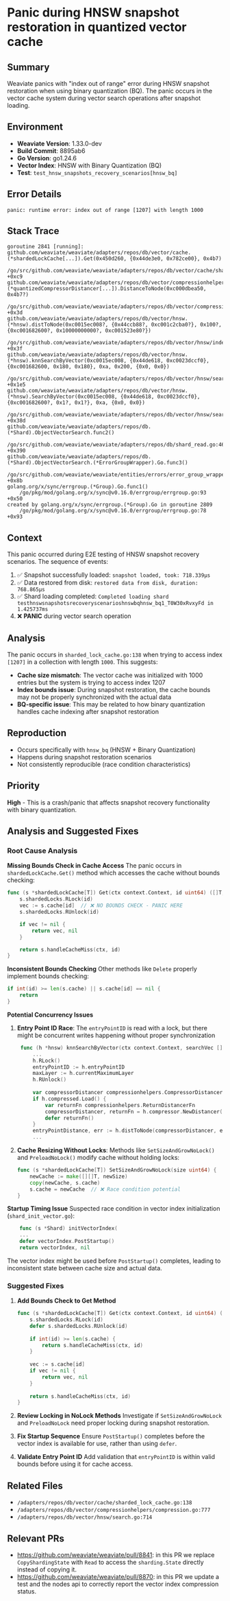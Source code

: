 # Panic during HNSW snapshot restoration in quantized vector cache

## Summary
Weaviate panics with "index out of range" error during HNSW snapshot restoration when using binary quantization (BQ). The panic occurs in the vector cache system during vector search operations after snapshot loading.

## Environment
- **Weaviate Version**: 1.33.0-dev
- **Build Commit**: 8895ab6
- **Go Version**: go1.24.6
- **Vector Index**: HNSW with Binary Quantization (BQ)
- **Test**: `test_hnsw_snapshots_recovery_scenarios[hnsw_bq]`

## Error Details
```
panic: runtime error: index out of range [1207] with length 1000
```

## Stack Trace
```
goroutine 2841 [running]:
github.com/weaviate/weaviate/adapters/repos/db/vector/cache.(*shardedLockCache[...]).Get(0x450d260, {0x44de3e0, 0x782ce00}, 0x4b7)
	/go/src/github.com/weaviate/weaviate/adapters/repos/db/vector/cache/sharded_lock_cache.go:138 +0xc9
github.com/weaviate/weaviate/adapters/repos/db/vector/compressionhelpers.(*quantizedCompressorDistancer[...]).DistanceToNode(0xc000dbea50, 0x4b7?)
	/go/src/github.com/weaviate/weaviate/adapters/repos/db/vector/compressionhelpers/compression.go:777 +0x3d
github.com/weaviate/weaviate/adapters/repos/db/vector/hnsw.(*hnsw).distToNode(0xc0015ec008?, {0x44ccb88?, 0xc001c2cba0?}, 0x100?, {0xc001682600?, 0x10000000000?, 0xc001523e80?})
	/go/src/github.com/weaviate/weaviate/adapters/repos/db/vector/hnsw/index.go:616 +0x3f
github.com/weaviate/weaviate/adapters/repos/db/vector/hnsw.(*hnsw).knnSearchByVector(0xc0015ec008, {0x44de618, 0xc0023dccf0}, {0xc001682600, 0x180, 0x180}, 0xa, 0x200, {0x0, 0x0})
	/go/src/github.com/weaviate/weaviate/adapters/repos/db/vector/hnsw/search.go:714 +0x1e5
github.com/weaviate/weaviate/adapters/repos/db/vector/hnsw.(*hnsw).SearchByVector(0xc0015ec008, {0x44de618, 0xc0023dccf0}, {0xc001682600?, 0x1?, 0x1?}, 0xa, {0x0, 0x0})
	/go/src/github.com/weaviate/weaviate/adapters/repos/db/vector/hnsw/search.go:91 +0x38d
github.com/weaviate/weaviate/adapters/repos/db.(*Shard).ObjectVectorSearch.func2()
	/go/src/github.com/weaviate/weaviate/adapters/repos/db/shard_read.go:460 +0x390
github.com/weaviate/weaviate/adapters/repos/db.(*Shard).ObjectVectorSearch.(*ErrorGroupWrapper).Go.func3()
	/go/src/github.com/weaviate/weaviate/entities/errors/error_group_wrapper.go:102 +0x8b
golang.org/x/sync/errgroup.(*Group).Go.func1()
	/go/pkg/mod/golang.org/x/sync@v0.16.0/errgroup/errgroup.go:93 +0x50
created by golang.org/x/sync/errgroup.(*Group).Go in goroutine 2809
	/go/pkg/mod/golang.org/x/sync@v0.16.0/errgroup/errgroup.go:78 +0x93
```

## Context
This panic occurred during E2E testing of HNSW snapshot recovery scenarios. The sequence of events:

1. ✅ Snapshot successfully loaded: `snapshot loaded, took: 718.339µs`
2. ✅ Data restored from disk: `restored data from disk, duration: 768.865µs`
3. ✅ Shard loading completed: `Completed loading shard testhnswsnapshotsrecoveryscenarioshnswbqhnsw_bq1_T0W30xRvxyFd in 1.425737ms`
4. ❌ **PANIC** during vector search operation

## Analysis
The panic occurs in `sharded_lock_cache.go:138` when trying to access index `[1207]` in a collection with length `1000`. This suggests:

- **Cache size mismatch**: The vector cache was initialized with 1000 entries but the system is trying to access index 1207
- **Index bounds issue**: During snapshot restoration, the cache bounds may not be properly synchronized with the actual data
- **BQ-specific issue**: This may be related to how binary quantization handles cache indexing after snapshot restoration

## Reproduction
- Occurs specifically with `hnsw_bq` (HNSW + Binary Quantization)
- Happens during snapshot restoration scenarios
- Not consistently reproducible (race condition characteristics)

## Priority
**High** - This is a crash/panic that affects snapshot recovery functionality with binary quantization.

## Analysis and Suggested Fixes

### Root Cause Analysis

**Missing Bounds Check in Cache Access**
The panic occurs in `shardedLockCache.Get()` method which accesses the cache without bounds checking:

```go
func (s *shardedLockCache[T]) Get(ctx context.Context, id uint64) ([]T, error) {
	s.shardedLocks.RLock(id)
	vec := s.cache[id]  // ❌ NO BOUNDS CHECK - PANIC HERE
	s.shardedLocks.RUnlock(id)

	if vec != nil {
		return vec, nil
	}

	return s.handleCacheMiss(ctx, id)
}
```

**Inconsistent Bounds Checking**
Other methods like `Delete` properly implement bounds checking:
```go
if int(id) >= len(s.cache) || s.cache[id] == nil {
    return
}
```

**Potential Concurrency Issues**
1. **Entry Point ID Race**: The `entryPointID` is read with a lock, but there might be concurrent writes happening without proper synchronization
   ```go
    func (h *hnsw) knnSearchByVector(ctx context.Context, searchVec []float32, k int,
        ...
        h.RLock()
        entryPointID := h.entryPointID
        maxLayer := h.currentMaximumLayer
        h.RUnlock()
    
        var compressorDistancer compressionhelpers.CompressorDistancer
        if h.compressed.Load() {
            var returnFn compressionhelpers.ReturnDistancerFn
            compressorDistancer, returnFn = h.compressor.NewDistancer(searchVec)
            defer returnFn()
        }
        entryPointDistance, err := h.distToNode(compressorDistancer, entryPointID, searchVec) // ❌ Invalid entryPointID = 1207
        ...
    ```
2. **Cache Resizing Without Locks**: Methods like `SetSizeAndGrowNoLock()` and `PreloadNoLock()` modify cache without holding locks:
   ```go
   func (s *shardedLockCache[T]) SetSizeAndGrowNoLock(size uint64) {
       newCache := make([][]T, newSize)
       copy(newCache, s.cache)
       s.cache = newCache  // ❌ Race condition potential
   }
   ```

**Startup Timing Issue**
Suspected race condition in vector index initialization (`shard_init_vector.go`):
```go
    func (s *Shard) initVectorIndex(
	...
    defer vectorIndex.PostStartup()
    return vectorIndex, nil
```
The vector index might be used before `PostStartup()` completes, leading to inconsistent state between cache size and actual data.

### Suggested Fixes

1. **Add Bounds Check to Get Method**
   ```go
   func (s *shardedLockCache[T]) Get(ctx context.Context, id uint64) ([]T, error) {
       s.shardedLocks.RLock(id)
       defer s.shardedLocks.RUnlock(id)
       
       if int(id) >= len(s.cache) {
           return s.handleCacheMiss(ctx, id)
       }
       
       vec := s.cache[id]
       if vec != nil {
           return vec, nil
       }
       
       return s.handleCacheMiss(ctx, id)
   }
   ```

2. **Review Locking in NoLock Methods**
   Investigate if `SetSizeAndGrowNoLock` and `PreloadNoLock` need proper locking during snapshot restoration.

3. **Fix Startup Sequence**
   Ensure `PostStartup()` completes before the vector index is available for use, rather than using `defer`.

4. **Validate Entry Point ID**
   Add validation that `entryPointID` is within valid bounds before using it for cache access.

## Related Files
- `/adapters/repos/db/vector/cache/sharded_lock_cache.go:138`
- `/adapters/repos/db/vector/compressionhelpers/compression.go:777`
- `/adapters/repos/db/vector/hnsw/search.go:714`

## Relevant PRs
- https://github.com/weaviate/weaviate/pull/8841: in this PR we replace `CopyShardingState` with `Read` to access the `sharding.State` directly instead of copying it.
- https://github.com/weaviate/weaviate/pull/8870: in this PR we update a test and the nodes api to correctly report the vector index compression status.